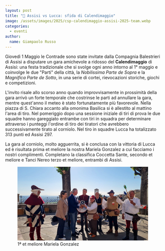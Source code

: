 ```yaml
---
layout: post
title: "🎯 Assisi vs Lucca: sfida di Calendimaggio"
image: /assets/images/2025/csp-calendimaggio-assisi-2025-team.webp
categories:
  - eventi
author:
  name: Giampaolo Russo
---
```


Giovedì 1 Maggio le Contrade sono state invitate dalla Compagnia Balestrieri di Assisi a disputare un gara amichevole a ridosso del **Calendimaggio** di Assisi: una festa tradizionale che si svolge ogni anno intorno al 1° maggio e coinvolge le due "Parti" della città, la *Nobilissima Parte de Sopra* e la *Magnifica Parte de Sotto*, in una serie di cortei, rievocazioni storiche, giochi e competizioni.

<!-- more -->

L'invito risale allo scorso anno quando improvvisamente in prossimità della gara arrivò un forte temporale che costrinse le parti ad annullare la gara, mentre quest'anno il meteo è stato fortunatamente più favorevole. Nella piazza di S. Chiara accanto alla omonima Basilica si è allestito al mattino l'area di tiro. Nel pomeriggio dopo una sessione iniziale di tiri di prova le due squadre hanno gareggiato entrambe con tiri in squadra per determinare attraverso i punteggi l'ordine di tiro dei tiratori che avrebbero successivamente tirato al corniolo. Nel tiro in squadre Lucca ha totalizzato 313 punti ed Assisi 297.

La gara al corniolo, molto agguerrita, si è conclusa con la vittoria di Lucca ed è risultata prima et meliore la nostra Mariela Gonzalez a cui facciamo i nostri complimenti. Completano la classifica Coccetta Sante, secondo et meliore e Tanci Nereo terzo et meliore, entrambi di Assisi.

<figure class="align-center">
    <img src="/assets/images/2025/csp-calendimaggio-25-assisi-mariela-gonzalez-1-corniolo.webp" alt="prima et meliore mariela gonzalez">
  <figcaption>1ª et meliore Mariela Gonzalez</figcaption>
</figure>
